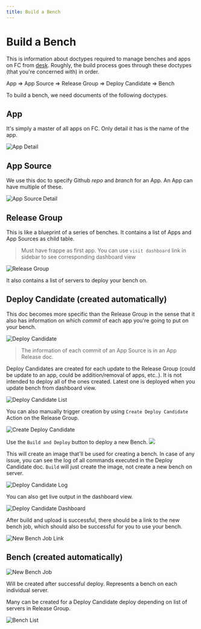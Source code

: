 ```yaml
---
title: Build a Bench
---
```


# Build a Bench

This is information about doctypes required to manage benches and apps on FC
from [desk](https://easytouch.cloud/app). Roughly, the build process goes
through these doctypes (that you're concerned with) in order.

App => App Source => Release Group => Deploy Candidate => Bench

To build a bench, we need documents of the following doctypes.

## App

It's simply a master of all apps on FC. Only detail it has is the name of the app.

![App Detail](/assets/press/images/internal/bench/app.png 'App Detail')

## App Source

We use this doc to specify Github _repo_ and _branch_ for an App. An App can have multiple of these.

![App Source Detail](/assets/press/images/internal/bench/app-source.png 'App Source Detail')

## Release Group

This is like a blueprint of a series of benches. It contains a list of Apps and
App Sources as child table.

> Must have frappe as first app.
> You can use `visit dashboard` link in sidebar to see corresponding dashboard view

![Release Group](/assets/press/images/internal/bench/release-group.png 'Release Group')

It also contains a list of servers to deploy your bench on.

## Deploy Candidate (created automatically)

This doc becomes more specific than the Release Group in the sense that it also
has information on which _commit_ of each app you're going to put on your
bench.

![Deploy Candidate](/assets/press/images/internal/bench/deploy-candidate.png 'Deploy Candidate')

> The information of each commit of an App Source is in an App Release doc.

Deploy Candidates are created for each update to the Release Group (could be
update to an app, could be addition/removal of apps, etc..). It is not intended
to deploy all of the ones created. Latest one is deployed when you update bench
from dashboard view.

![Deploy Candidate List](/assets/press/images/internal/bench/deploy-candidate-list.png 'Deploy Candidate List')

You can also manually trigger creation by using `Create Deploy Candidate`
Action on the Release Group.

![Create Deploy Candidate](/assets/press/images/internal/bench/create-deploy-candidate.png 'Create Deploy Candidate')

Use the `Build and Deploy` button to deploy a new Bench.
![](/assets/press/images/internal/bench/build-and-deploy-button.png)

This will create an image that'll be used for creating a bench. In case of any
issue, you can see the log of all commands executed in the Deploy Candidate
doc. `Build` will just create the image, not create a new bench on server.

![Deploy Candidate Log](/assets/press/images/internal/bench/deploy-candidate-log-desk.png)

You can also get live output in the dashboard view.

![Deploy Candidate Dashboard](/assets/press/images/internal/bench/deploy-candidate-dashboard.png 'Deploy Candidate Dashboard')

After build and upload is successful, there should be a link to the new bench
job, which should also be successful for you to use your bench.

![New Bench Job Link](/assets/press/images/internal/bench/new-bench-job-link.png)

## Bench (created automatically)

![New Bench Job](/assets/press/images/internal/bench/new-bench-job.png)

Will be created after successful deploy. Represents a bench on each individual server.

Many can be created for a Deploy Candidate deploy depending on list of servers
in Release Group.

![Bench List](/assets/press/images/internal/bench/bench-list.png)
